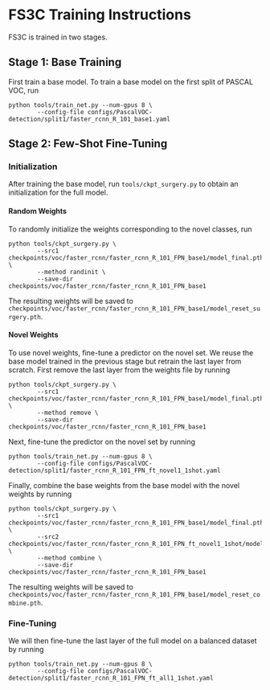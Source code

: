 # FS3C Training Instructions

FS3C is trained in two stages. 

## Stage 1: Base Training

First train a base model. To train a base model on the first split of PASCAL VOC, run
```angular2html
python tools/train_net.py --num-gpus 8 \
        --config-file configs/PascalVOC-detection/split1/faster_rcnn_R_101_base1.yaml
```

## Stage 2: Few-Shot Fine-Tuning

### Initialization

After training the base model, run ```tools/ckpt_surgery.py``` to obtain an initialization for the full model.

#### Random Weights

To randomly initialize the weights corresponding to the novel classes, run
```angular2html
python tools/ckpt_surgery.py \
        --src1 checkpoints/voc/faster_rcnn/faster_rcnn_R_101_FPN_base1/model_final.pth \
        --method randinit \
        --save-dir checkpoints/voc/faster_rcnn/faster_rcnn_R_101_FPN_base1
```
The resulting weights will be saved to `checkpoints/voc/faster_rcnn/faster_rcnn_R_101_FPN_base1/model_reset_surgery.pth`.

#### Novel Weights

To use novel weights, fine-tune a predictor on the novel set. We reuse the base model trained in the previous stage but retrain the last layer from scratch. First remove the last layer from the weights file by running
```angular2html
python tools/ckpt_surgery.py \
        --src1 checkpoints/voc/faster_rcnn/faster_rcnn_R_101_FPN_base1/model_final.pth \
        --method remove \
        --save-dir checkpoints/voc/faster_rcnn/faster_rcnn_R_101_FPN_base1
```

Next, fine-tune the predictor on the novel set by running
```angular2html
python tools/train_net.py --num-gpus 8 \
        --config-file configs/PascalVOC-detection/split1/faster_rcnn_R_101_FPN_ft_novel1_1shot.yaml 
```

Finally, combine the base weights from the base model with the novel weights by running
```angular2html
python tools/ckpt_surgery.py \
        --src1 checkpoints/voc/faster_rcnn/faster_rcnn_R_101_FPN_base1/model_final.pth \
        --src2 checkpoints/voc/faster_rcnn/faster_rcnn_R_101_FPN_ft_novel1_1shot/model_final.pth \
        --method combine \
        --save-dir checkpoints/voc/faster_rcnn/faster_rcnn_R_101_FPN_base1
```
The resulting weights will be saved to `checkpoints/voc/faster_rcnn/faster_rcnn_R_101_FPN_base1/model_reset_combine.pth`.

### Fine-Tuning

We will then fine-tune the last layer of the full model on a balanced dataset by running
```angular2html
python tools/train_net.py --num-gpus 8 \
        --config-file configs/PascalVOC-detection/split1/faster_rcnn_R_101_FPN_ft_all1_1shot.yaml
```
